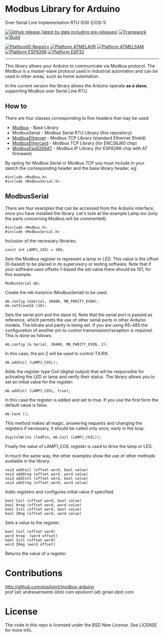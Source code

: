 # Modbus Library for Arduino
Over Serial Line Implementation RTU (OSI 2/OSI 1)

[![GitHub release (latest by date including pre-releases)](https://img.shields.io/github/v/release/epsilonrt/modbus-serial?include_prereleases)](https://github.com/epsilonrt/modbus-serial/releases) 
[![Framework](https://img.shields.io/badge/Framework-Arduino-blue)](https://www.arduino.cc/)
[![Build](https://github.com/epsilonrt/modbus-serial/actions/workflows/build.yml/badge.svg)](https://github.com/epsilonrt/modbus-serial/actions/workflows/build.yml) 

[![PlatformIO Registry](https://badges.registry.platformio.org/packages/epsilonrt/library/modbus-serial.svg)](https://registry.platformio.org/libraries/epsilonrt/modbus-serial) 
[![Platform ATMELAVR](https://img.shields.io/badge/Platform-AtmelAVR-blue)](#)
[![Platform ATMELSAM](https://img.shields.io/badge/Platform-AtmelSAM-blue)](#)
[![Platform ESP8266](https://img.shields.io/badge/Platform-Espressif8266-orange)](#)
[![Platform ESP32](https://img.shields.io/badge/Platform-Espressif32-orange)](#)

---

This library allows your Arduino to communicate via Modbus protocol. The Modbus is a master-slave protocol
used in industrial automation and can be used in other areas, such as home automation.

In the current version the library allows the Arduino operate **as a slave**, supporting Modbus over Serial Line RTU.

## How to

There are four classes corresponding to five headers that may be used:

* [Modbus](http://github.com/epsilonrt/modbus-arduino ) - Base Library
* ModbusSerial - Modbus Serial RTU Library (this repository)  
* [ModbusEthernet](https://github.com/epsilonrt/modbus-ethernet) - Modbus TCP Library (standard Ethernet Shield)   
* [ModbusEthercard](https://github.com/epsilonrt/modbus-ethercard) - Modbus TCP Library (for ENC28J60 chip)  
* [ModbusEsp8266AT](https://github.com/epsilonrt/modbus-esp8266at) - Modbus IP Library (for ESP8266 chip with AT firmware)   

By opting for Modbus Serial or Modbus TCP you must include in your sketch the corresponding header and the base library header, eg:

    #include <Modbus.h>
    #include <ModbusSerial.h>

## ModbusSerial

There are four examples that can be accessed from the Arduino interface, once you have installed the library.
Let's look at the example Lamp.ino (only the parts concerning Modbus will be commented):


    #include <Modbus.h>
    #include <ModbusSerial.h>

Inclusion of the necessary libraries.

    const int LAMP1_COIL = 100;

Sets the Modbus register to represent a lamp or LED. This value is the offset (0-based) to be placed in its supervisory or testing software.
Note that if your software uses offsets 1-based the set value there should be 101, for this example.

    ModbusSerial mb;

Create the mb instance (ModbusSerial) to be used.

    mb.config (&Serial, 38400, MB_PARITY_EVEN);
    mb.setSlaveId (10);

Sets the serial port and the slave Id. Note that the serial port is passed as reference, which permits the use of other serial ports in other Arduino models.
The bitrate and parity is being set. If you are using RS-485 the configuration of another pin to control transmission/reception is required.
This is done as follows:

    mb.config (& Serial, 38400, MB_PARITY_EVEN, 2);

In this case, the pin 2 will be used to control TX/RX.

    mb.addCoil (LAMP1_COIL);

Adds the register type Coil (digital output) that will be responsible for activating the LED or lamp and verify their status.
The library allows you to set an initial value for the register:

    mb.addCoil (LAMP1_COIL, true);

In this case the register is added and set to true. If you use the first form the default value is false.


    mb.task ();

This method makes all magic, answering requests and changing the registers if necessary, it should be called only once, early in the loop.

    digitalWrite (ledPin, mb.Coil (LAMP1_COIL));

Finally the value of LAMP1_COIL register is used to drive the lamp or LED.


In much the same way, the other examples show the use of other methods available in the library:

    void addCoil (offset word, bool value)
    void addHreg (offset word, word value)
    void addIsts (offset word, bool value)
    void addIreg (offset word, word value)

Adds registers and configures initial value if specified.

    bool Coil (offset word, bool value)
    bool Hreg (offset word, word value)
    bool Ists (offset word, bool value)
    bool IReg (offset word, word value)

Sets a value to the register.

    bool Coil (offset word)
    word Hreg  (word offset)
    bool Ists (offset word)
    word IReg (word offset)

Returns the value of a register.

Contributions
=============
http://github.com/epsilonrt/modbus-arduino  
prof (at) andresarmento (dot) com
epsilonrt (at) gmail (dot) com

License
=======
The code in this repo is licensed under the BSD New License. See LICENSE for more info.

